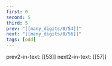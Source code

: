 ```yaml
---
first: 0
second: 5
third: 5
prev: "[[many_digits/0/54]]"
next: "[[many_digits/0/56]]"
tags: [odd]
---
```

prev2-in-text: [[53]]
next2-in-text: [[57]]

